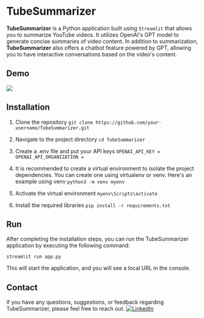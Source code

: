# TubeSummarizer

<!--<img src="https://img.shields.io/github/stars/yaserrar/TubeSummarizer?color=blue&style=social"/>-->

**TubeSummarizer** is a Python application built using `Streamlit` that allows you to summarize YouTube videos. It utilizes OpenAI's GPT model to generate concise summaries of video content. In addition to summarization, **TubeSummarizer** also offers a chatbot feature powered by GPT, allowing you to have interactive conversations based on the video's content.

## Demo

<a href="https://tubesummarizer.streamlit.app"><img src="https://static.streamlit.io/badges/streamlit_badge_black_white.svg"/></a>

## Installation

1. Clone the repository
   `git clone https://github.com/your-username/TubeSummarizer.git`

2. Navigate to the project directory
   `cd TubeSummarizer`

3. Create a .env file and put your API keys
   `OPENAI_API_KEY = `
   `OPENAI_API_ORGANIZATION = `

4. It is recommended to create a virtual environment to isolate the project dependencies. You can create one using virtualenv or venv. Here's an example using venv
   `python3 -m venv myenv`

5. Activate the virtual environment
   `myenv\Scripts\activate`

6. Install the required libraries
   `pip install -r requirements.txt`

## Run

After completing the installation steps, you can run the TubeSummarizer application by executing the following command:

`streamlit run app.py`

This will start the application, and you will see a local URL in the console.

## Contact

If you have any questions, suggestions, or feedback regarding TubeSummarizer, please feel free to reach out.
<a href="https://www.linkedin.com/in/youssefaserrar/">
![LinkedIn](https://img.shields.io/badge/linkedin-%230077B5.svg?style=for-the-badge&logo=linkedin&logoColor=white)</a>
